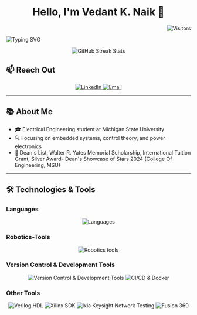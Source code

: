 <div align="center">
  <h1>Hello, I'm Vedant K. Naik 👋</h1>
</div>
<p align="center">
  <p align="right">
  <img src="https://api.visitorbadge.io/api/visitors?path=https%3A%2F%2Fgithub.com%2Froboticvedant%2F&labelColor=%23697689&countColor=%232ccce4&style=plastic" alt="Visitors" />
</p>
    <img src="https://readme-typing-svg.demolab.com?font=Fira+Code&pause=1000&color=36BCF7&width=435&lines=Electrical+Engineering+Student;Embedded+Systems+Enthusiast;Robotics+and+AI+Developer;Firmware+Developer" alt="Typing SVG" />
</p>

<div align="center">
  <img src="https://github-readme-streak-stats.herokuapp.com?user=roboticvedant&theme=tokyonight_duo&hide_border=true" alt="GitHub Streak Stats" />
</div>

## 📫 Reach Out
<p align="center">
  <a href="https://www.linkedin.com/in/vedantknaik">
    <img src="https://img.shields.io/badge/LinkedIn-%230077B5?style=for-the-badge&logo=linkedin" alt="LinkedIn" />
  </a>
  <a href="mailto:vnaik792014@gmail.com">
    <img src="https://img.shields.io/badge/Email-D14836?style=for-the-badge&logo=gmail&logoColor=white" alt="Email" />
  </a>
</p>

---

## 📚 About Me
- 🎓 Electrical Engineering student at Michigan State University
- 🔍 Focusing on embedded systems, control theory, and power electronics
- 🏅 Dean's List, Walter R. Yates Memorial Scholarship, International Tuition Grant, Silver Award- Dean's Showcase of Stars 2024 (College Of Engineering, MSU)

---

## 🛠 Technologies & Tools

### Languages
<p align="center">
  <img src="https://skillicons.dev/icons?i=python,cpp,c" alt="Languages" />
</p>

### Robotics-Tools
<p align="center">
  <img src="https://skillicons.dev/icons?i=arduino,raspberrypi,matlab,ros,opencv,tensorflow" alt="Robotics tools" />
</p>

### Version Control & Development Tools
<p align="center">
  <img src="https://skillicons.dev/icons?i=git,github,linux" alt="Version Control & Development Tools" />
  <img src="https://skillicons.dev/icons?i=gitlab,docker" alt="CI/CD & Docker" />
</p>

### Other Tools
<p align="center">
  <img src="https://img.shields.io/badge/Verilog%20HDL-%FF236347?style=flat-square" alt="Verilog HDL" />
  <img src="https://img.shields.io/badge/Xilinx%20SDK-%23FF6347?style=flat-square" alt="Xilinx SDK" />
  <img src="https://img.shields.io/badge/Ixia%20Keysight%20Network%20Testing-0073CF?style=flat-square" alt="Ixia Keysight Network Testing" />
  <img src="https://img.shields.io/badge/Fusion%20360-%2323FF47?style=flat-square" alt="Fusion 360" />
</p>




